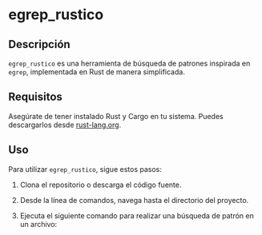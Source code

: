 # egrep_rustico

## Descripción
`egrep_rustico` es una herramienta de búsqueda de patrones inspirada en `egrep`, implementada en Rust de manera simplificada.

## Requisitos
Asegúrate de tener instalado Rust y Cargo en tu sistema. Puedes descargarlos desde [rust-lang.org](https://www.rust-lang.org/tools/install).

## Uso
Para utilizar `egrep_rustico`, sigue estos pasos:

1. Clona el repositorio o descarga el código fuente.

2. Desde la línea de comandos, navega hasta el directorio del proyecto.

3. Ejecuta el siguiente comando para realizar una búsqueda de patrón en un archivo:

